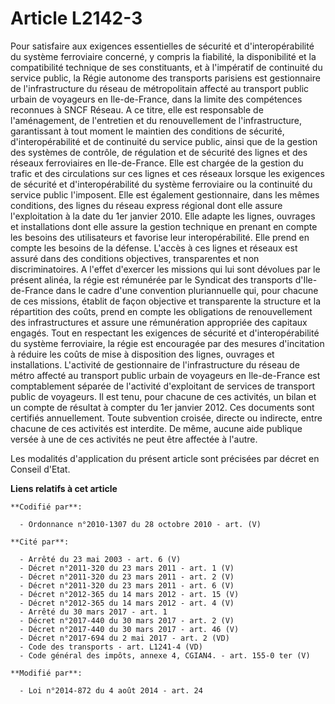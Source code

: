 # Article L2142-3

Pour satisfaire aux exigences essentielles de sécurité et d'interopérabilité du système ferroviaire concerné, y compris la
fiabilité, la disponibilité et la compatibilité technique de ses constituants, et à l'impératif de continuité du service
public, la Régie autonome des transports parisiens est gestionnaire de l'infrastructure du réseau de métropolitain affecté au
transport public urbain de voyageurs en Ile-de-France, dans la limite des compétences reconnues à SNCF Réseau. A ce titre,
elle est responsable de l'aménagement, de l'entretien et du renouvellement de l'infrastructure, garantissant à tout moment le
maintien des conditions de sécurité, d'interopérabilité et de continuité du service public, ainsi que de la gestion des
systèmes de contrôle, de régulation et de sécurité des lignes et des réseaux ferroviaires en Ile-de-France. Elle est chargée
de la gestion du trafic et des circulations sur ces lignes et ces réseaux lorsque les exigences de sécurité et
d'interopérabilité du système ferroviaire ou la continuité du service public l'imposent. Elle est également gestionnaire,
dans les mêmes conditions, des lignes du réseau express régional dont elle assure l'exploitation à la date du 1er janvier
2010. Elle adapte les lignes, ouvrages et installations dont elle assure la gestion technique en prenant en compte les
besoins des utilisateurs et favorise leur interopérabilité. Elle prend en compte les besoins de la défense. L'accès à ces
lignes et réseaux est assuré dans des conditions objectives, transparentes et non discriminatoires. A l'effet d'exercer les
missions qui lui sont dévolues par le présent alinéa, la régie est rémunérée par le Syndicat des transports d'Ile-de-France
dans le cadre d'une convention pluriannuelle qui, pour chacune de ces missions, établit de façon objective et transparente la
structure et la répartition des coûts, prend en compte les obligations de renouvellement des infrastructures et assure une
rémunération appropriée des capitaux engagés. Tout en respectant les exigences de sécurité et d'interopérabilité du système
ferroviaire, la régie est encouragée par des mesures d'incitation à réduire les coûts de mise à disposition des lignes,
ouvrages et installations. L'activité de gestionnaire de l'infrastructure du réseau de métro affecté au transport public
urbain de voyageurs en Ile-de-France est comptablement séparée de l'activité d'exploitant de services de transport public de
voyageurs. Il est tenu, pour chacune de ces activités, un bilan et un compte de résultat à compter du 1er janvier 2012. Ces
documents sont certifiés annuellement. Toute subvention croisée, directe ou indirecte, entre chacune de ces activités est
interdite. De même, aucune aide publique versée à une de ces activités ne peut être affectée à l'autre.

Les modalités d'application du présent article sont précisées par décret en Conseil d'Etat.

**Liens relatifs à cet article**

	**Codifié par**:

	  - Ordonnance n°2010-1307 du 28 octobre 2010 - art. (V)

	**Cité par**:

	  - Arrêté du 23 mai 2003 - art. 6 (V)
	  - Décret n°2011-320 du 23 mars 2011 - art. 1 (V)
	  - Décret n°2011-320 du 23 mars 2011 - art. 2 (V)
	  - Décret n°2011-320 du 23 mars 2011 - art. 6 (V)
	  - Décret n°2012-365 du 14 mars 2012 - art. 15 (V)
	  - Décret n°2012-365 du 14 mars 2012 - art. 4 (V)
	  - Arrêté du 30 mars 2017 - art. 1
	  - Décret n°2017-440 du 30 mars 2017 - art. 2 (V)
	  - Décret n°2017-440 du 30 mars 2017 - art. 46 (V)
	  - Décret n°2017-694 du 2 mai 2017 - art. 2 (VD)
	  - Code des transports - art. L1241-4 (VD)
	  - Code général des impôts, annexe 4, CGIAN4. - art. 155-0 ter (V)

	**Modifié par**:

	  - Loi n°2014-872 du 4 août 2014 - art. 24
